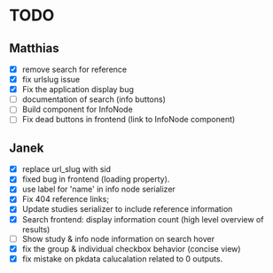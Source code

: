 # TODO
## Matthias
- [x] remove search for reference
- [x] fix urlslug issue
- [x] Fix the application display bug
- [ ] documentation of search (info buttons)
- [ ] Build component for InfoNode
- [ ] Fix dead buttons in frontend (link to InfoNode component)

## Janek
- [x] replace url_slug with sid
- [x] fixed bug in frontend (loading property).
- [x] use label for 'name' in info node serializer
- [x] Fix 404 reference links;
- [x] Update studies serializer to include reference information
- [x] Search frontend: display information count (high level overview of results)
- [ ] Show study & info node information on search hover
- [x] fix the group & individual checkbox behavior (concise view)
- [x] fix mistake on pkdata calucalation related to 0 outputs.

